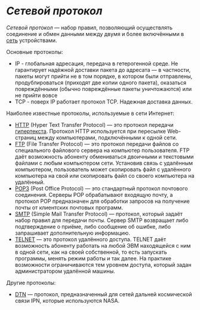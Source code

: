 # *Сетевой протокол*

*Сетевой протокол* — набор правил, позволяющий осуществлять соединение и обмен данными между двумя и более включёнными в [сеть](https://ru.wikipedia.org/wiki/Компьютерная_сеть) устройствами.

Основные протоколы:

- IP - глобальная адресация, передача в гетерогенной среде. Не гарантирует надёжной доставки пакета до адресата — в частности, пакеты могут прийти не в том порядке, в котором были отправлены, продублироваться (приходят две копии одного пакета), оказаться повреждёнными (обычно повреждённые пакеты уничтожаются) или не прийти вовсе
- TCP - поверх IP работает протокол TCP. Надежная доставка данных. 

Наиболее известные протоколы, используемые в сети Интернет:

- [HTTP](https://ru.wikipedia.org/wiki/HTTP) (Hyper Text Transfer Protocol) — это протокол передачи [гипертекста](https://ru.wikipedia.org/wiki/Гипертекст). Протокол HTTP используется при пересылке Web-страниц между компьютерами, подключёнными к одной сети.
- [FTP](https://ru.wikipedia.org/wiki/FTP) (File Transfer Protocol) — это протокол передачи файлов со специального файлового сервера на компьютер пользователя. FTP даёт возможность абоненту обмениваться двоичными и текстовыми файлами с любым компьютером сети. Установив связь с удалённым компьютером, пользователь может скопировать файл с удалённого компьютера на свой или скопировать файл со своего компьютера на удалённый.
- [POP3](https://ru.wikipedia.org/wiki/POP3) (Post Office Protocol) — это стандартный протокол почтового соединения. Серверы POP обрабатывают входящую почту, а протокол POP предназначен для обработки запросов на получение почты от клиентских почтовых программ.
- [SMTP](https://ru.wikipedia.org/wiki/SMTP) (Simple Mail Transfer Protocol) — протокол, который задаёт набор правил для передачи почты. Сервер SMTP возвращает либо подтверждение о приёме, либо сообщение об ошибке, либо запрашивает дополнительную информацию.
- [TELNET](https://ru.wikipedia.org/wiki/TELNET) — это протокол удалённого доступа. TELNET даёт возможность абоненту работать на любой ЭВМ находящейся с ним в одной сети, как на своей собственной, то есть запускать программы, менять режим работы и так далее. На практике возможности ограничиваются тем уровнем доступа, который задан администратором удалённой машины.

Другие протоколы:

- [DTN](https://ru.wikipedia.org/wiki/DTN) — протокол, предназначенный для сетей дальней космической связи IPN, которые используются NASA.

